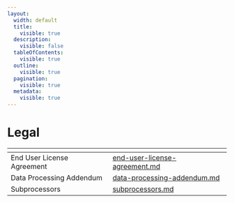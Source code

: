 ```yaml
---
layout:
  width: default
  title:
    visible: true
  description:
    visible: false
  tableOfContents:
    visible: true
  outline:
    visible: true
  pagination:
    visible: true
  metadata:
    visible: true
---
```


# Legal

<table data-view="cards"><thead><tr><th></th><th data-hidden data-type="content-ref"></th></tr></thead><tbody><tr><td>End User License Agreement</td><td><a href="end-user-license-agreement.md">end-user-license-agreement.md</a></td></tr><tr><td>Data Processing Addendum</td><td><a href="data-processing-addendum.md">data-processing-addendum.md</a></td></tr><tr><td>Subprocessors</td><td><a href="subprocessors.md">subprocessors.md</a></td></tr></tbody></table>

